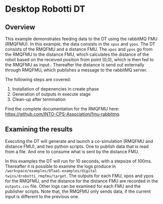 # Desktop Robotti DT

## Overview

This example demonstrates feeding data to the DT using the rabbitMQ FMU (RMQFMU).
In this example, the data consists in the ```xpos``` and ```ypos```.
The DT consists of the RMQFMU and a distance FMU.
The ```xpos``` and ```ypos``` go from the RMQFMU to the distance FMU, which calculates the distance of the robot based on the received position from point (0,0), which is then fed to the RMQFMU as input..
Thereafter the distance is send out externally through RMQFMU, which publishes a message to the rabbitMQ server.

The following steps are covered:

1) Installation of depenencies in create phase
2) Generation of outputs in execute stage
3) Clean-up after termination

Find the complete documentation for the RMQFMU here: https://github.com/INTO-CPS-Association/fmu-rabbitmq.

## Examining the results

Executing the DT will generate and launch a co-simulation (RMQFMU and distance FMU), and two python scripts.
One to publish data that is read from a file. And one to consume what is sent by the distance FMU.

In this examples the DT will run for 10 seconds, with a stepsize of 100ms. 
Thereafter it is possible to examine the logs produce in ```/workspace/examples/DTaaS-examples/digital twins/drobotti_rmqfmu/target```.
The outputs for each FMU, xpos and ypos for the RMQFMU, and the distance for the distance FMU are recorded in the ```outputs.csv``` file.
Other logs can be examined for each FMU and the publisher scripts. 
Note that, the RMQFMU only sends data, if the current input is different to the previous one.

